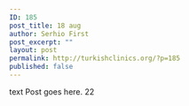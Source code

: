 ```yaml
---
ID: 185
post_title: 18 aug
author: Serhio First
post_excerpt: ""
layout: post
permalink: http://turkishclinics.org/?p=185
published: false
---
```

text Post goes here. 22
